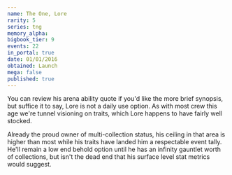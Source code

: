 ```yaml
---
name: The One, Lore
rarity: 5
series: tng
memory_alpha:
bigbook_tier: 9
events: 22
in_portal: true
date: 01/01/2016
obtained: Launch
mega: false
published: true
---
```


You can review his arena ability quote if you'd like the more brief synopsis, but suffice it to say, Lore is not a daily use option. As with most crew this age we're tunnel visioning on traits, which Lore happens to have fairly well stocked.

Already the proud owner of multi-collection status, his ceiling in that area is higher than most while his traits have landed him a respectable event tally. He'll remain a low end behold option until he has an infinity gauntlet worth of collections, but isn't the dead end that his surface level stat metrics would suggest.
